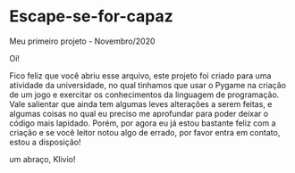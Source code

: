# Escape-se-for-capaz
Meu primeiro projeto - Novembro/2020


Oi! 

  Fico feliz que você abriu esse arquivo, este projeto foi criado para uma atividade da universidade, no qual tinhamos que usar o Pygame na criação de um jogo e exercitar  os conhecimentos da linguagem de programação. 
  Vale salientar que ainda tem algumas leves alterações a serem feitas, e algumas coisas no qual eu preciso me aprofundar para poder deixar o código mais lapidado. 
  Porém, por agora eu já estou bastante feliz com a  criação  e se você leitor notou algo de errado, por favor entra em contato, estou a disposição!
  
  
um abraço, 
Klivio!
